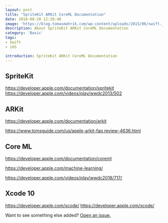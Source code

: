 ```yaml
---
layout: post
title: "SpriteKit ARKit CoreML Documentation"
date: 2018-08-28 12:26:40
image: 'https://blog.tomasmahrik.com/wp-content/uploads/2015/06/swift.jpg'
description: About SpriteKit ARKit CoreML Documentation
category: 'Basic'
tags:
- Swift
- iOS

introduction: SpriteKit ARKit CoreML Documentation
---
```


## SpriteKit

<a href="https://developer.apple.com/documentation/spritekit">https://developer.apple.com/documentation/spritekit</a>
<a href="https://developer.apple.com/videos/play/wwdc2013/502">https://developer.apple.com/videos/play/wwdc2013/502</a>


## ARKit

<a href="https://developer.apple.com/documentation/arkit">https://developer.apple.com/documentation/arkit</a>

<a href="https://www.tomsguide.com/us/apple-arkit-faq,review-4636.html">https://www.tomsguide.com/us/apple-arkit-faq,review-4636.html</a>

## Core ML

<a href="https://developer.apple.com/documentation/coreml">https://developer.apple.com/documentation/coreml</a>

<a href="https://developer.apple.com/machine-learning/">https://developer.apple.com/machine-learning/</a>

<a href="https://developer.apple.com/videos/play/wwdc2018/717/">https://developer.apple.com/videos/play/wwdc2018/717/</a>

## Xcode 10
https://developer.apple.com/xcode/
<a href="https://developer.apple.com/xcode/">https://developer.apple.com/xcode/</a>



Want to see something else added? <a href="https://github.com/poole/poole/issues/new">Open an issue.</a>
